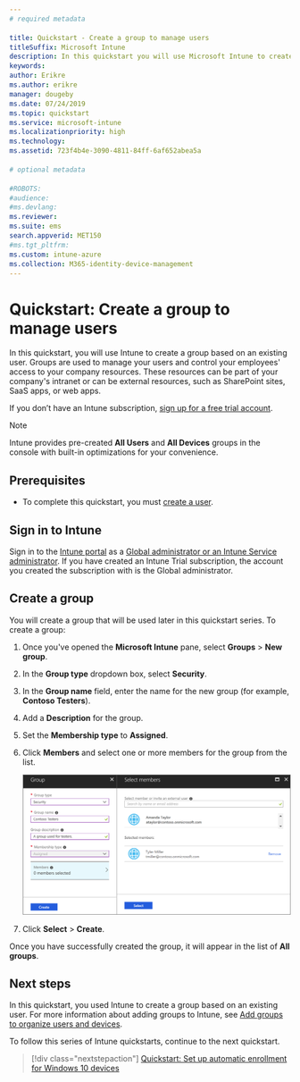 ```yaml
---
# required metadata

title: Quickstart - Create a group to manage users
titleSuffix: Microsoft Intune
description: In this quickstart you will use Microsoft Intune to create a group based on existing users.
keywords:
author: Erikre
ms.author: erikre
manager: dougeby
ms.date: 07/24/2019
ms.topic: quickstart
ms.service: microsoft-intune
ms.localizationpriority: high
ms.technology:
ms.assetid: 723f4b4e-3090-4811-84ff-6af652abea5a

# optional metadata

#ROBOTS:
#audience:
#ms.devlang:
ms.reviewer:
ms.suite: ems
search.appverid: MET150
#ms.tgt_pltfrm:
ms.custom: intune-azure
ms.collection: M365-identity-device-management
---
```


# Quickstart: Create a group to manage users

In this quickstart, you will use Intune to create a group based on an existing user. Groups are used to manage your users and control your employees' access to your company resources. These resources can be part of your company's intranet or can be external resources, such as SharePoint sites, SaaS apps, or web apps.

If you don’t have an Intune subscription, [sign up for a free trial account](free-trial-sign-up.md).

>[!NOTE]
>Intune provides pre-created **All Users** and **All Devices** groups in the console with built-in optimizations for your convenience.

## Prerequisites

- To complete this quickstart, you must [create a user](quickstart-create-user.md).

## Sign in to Intune

Sign in to the [Intune portal](https://aka.ms/intuneportal) as a [Global administrator or an Intune Service administrator](users-add.md#types-of-administrators). If you have created an Intune Trial subscription, the account you created the subscription with is the Global administrator.

## Create a group

You will create a group that will be used later in this quickstart series. To create a group:

1. Once you've opened the **Microsoft Intune** pane, select **Groups** > **New group**.
2. In the **Group type** dropdown box, select **Security**.
3. In the **Group name** field, enter the name for the new group (for example, **Contoso Testers**).
4. Add a **Description** for the group.
5. Set the **Membership type** to **Assigned**. 
6. Click **Members** and select one or more members for the group from the list.

    ![Screenshot of creating a group in Microsoft Intune](./media/quickstart-use-groups-01.png)

7. Click **Select** > **Create**.

Once you have successfully created the group, it will appear in the list of **All groups**. 

## Next steps

In this quickstart, you used Intune to create a group based on an existing user. For more information about adding groups to Intune, see [Add groups to organize users and devices](groups-add.md).

To follow this series of Intune quickstarts, continue to the next quickstart.

> [!div class="nextstepaction"]
> [Quickstart: Set up automatic enrollment for Windows 10 devices](quickstart-setup-auto-enrollment.md)
